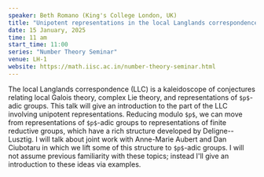 ```yaml
---
speaker: Beth Romano (King's College London, UK)
title: "Unipotent representations in the local Langlands correspondence"
date: 15 January, 2025
time: 11 am
start_time: 11:00
series: "Number Theory Seminar"
venue: LH-1
website: https://math.iisc.ac.in/number-theory-seminar.html
---
```


The local Langlands correspondence (LLC) is a kaleidoscope of conjectures relating local Galois theory, complex Lie theory, and representations of `$p$`-adic groups. This talk will give an introduction to the part of the LLC involving unipotent representations. Reducing modulo `$p$`, we can move from representations of `$p$`-adic groups to representations of finite reductive groups, which have a rich structure developed by Deligne--Lusztig. I will talk about joint work with Anne-Marie Aubert and Dan Ciubotaru in which we lift some of this structure to `$p$`-adic groups. I will not assume previous familiarity with these topics; instead I'll give an introduction to these ideas via examples.
